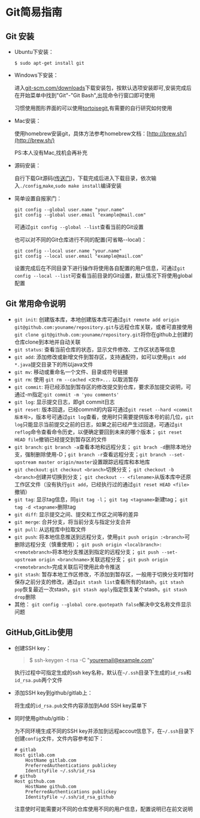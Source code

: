 # Git简易指南

## Git 安装

* Ubuntu下安装：

      $ sudo apt-get install git

* Windows下安装：

    进入[git-scm.com/downloads](git-scm.com/downloads)下载安装包，按默认选项安装即可,安装完成后在开始菜单中找到"Git"-"Git Bash",出现命令行窗口即可使用

    习惯使用图形界面的可以使用[tortoisegit](https://tortoisegit.org/),有需要的自行研究如何使用

* Mac安装：

    使用homebrew安装git，具体方法参考homebrew文档：[http://brew.sh/](http://brew.sh/)

    PS:本人没有Mac,找机会再补充

* 源码安装：

    自行下载Git源码([传送门](https://github.com/git/git))，下载完成后进入下载目录，依次输入`./config`,`make`,`sudo make install`编译安装

* 简单设置自报家门：

      git config --global user.name "your.name"
      git config --global user.email "example@mail.com"

    可通过`git config --global --list`查看当前的Git设置

    也可以对不同的Git仓库进行不同的配置(可省略--local)：

      git config --local user.name "your.name"
      git config --local user.email "example@mail.com"
    设置完成后在不同目录下进行操作将使用各自配置的用户信息，可通过`git config --local --list`可查看当前目录的Git设置，默认情况下将使用global配置

## Git 常用命令说明

* `git init`: 创建版本库，本地创建版本库可通过`git remote add origin git@github.com:youname/repository.git`与远程仓库关联，或者可直接使用`git clone git@github.com:youname/repository.git`将你在github上创建的仓库clone到本地并自动关联
* `git status`: 查看当前仓库的状态，显示文件修改、工作区状态等信息
* `git add`: 添加修改或新增文件到暂存区，支持通配符，如可以使用`git add *.java`提交目录下的所以java文件
* `git mv`: 移动或重命名一个文件、目录或符号链接
* `git rm`:  使用 `git rm --cached <文件>...` 以取消暂存
* `git commit`: 将已经添加到暂存区的修改提交到仓库，要求添加提交说明，可通过-m指定:`git commit -m 'you comments'`
* `git log`: 显示提交日志，即git commit日志
* `git reset`: 版本回退，已经commit的内容可通过`git reset --hard <commit版本号>`，版本号可通过`git log`查看，使用时只需要提供版本号的前几位，`git log`只能显示当前提交之前的日志，如果之前已经产生过回退，可通过`git reflog`命令查看命令历史，以便确定要回到未来的哪个版本； `git reset HEAD file`撤销已经提交到暂存区的文件
* `git branch`: `git branch -a`查看本地和远程分支； `git brach -d`删除本地分支，强制删除使用-D；`git branch -r`查看远程分支；`git branch --set-upstream master origin/master`设置跟踪远程库和本地库
* `git checkout`: `git checkout <branch>`切换分支； `git checkout -b <branch>`创建并切换到分支； `git checkout -- <filename>`从版本库中还原工作区文件（没有执行`git add`，已经执行过的通过`git reset HEAD <file>`撤销）
* `git tag`: 显示tag信息，同`git tag -l`； `git tag <tagname>`新建tag； `git tag -d <tagname>`删除tag
* `git diff`: 显示提交之间、提交和工作区之间等的差异
* `git merge`: 合并分支，将当前分支与指定分支合并
* `git pull`: 从远程库中拉取文件
* `git push`: 将本地信息推送到远程分支，使用`git push origin :<branch>`可删除远程分支（慎重使用）； `git push origin <localbranch>:<remotebranch>`将本地分支推送到指定的远程分支； `git push --set-upstream origin <branchname>`关联远程分支； `git push origin <remotebranch>`完成关联后可使用此命令推送
* `git stash`: 暂存本地工作区修改，不添加到暂存区，一般用于切换分支时暂时保存之前分支的修改，通过`git stash list`查看所有的stash，`git stash pop`恢复最近一次stash，`git stash apply`指定恢复某个stash，`git stash drop`删除
* 其他： `git config --global core.quotepath false`解决中文名称文件显示问题

## GitHub,GitLib使用

* 创建SSH key：

    >  $ ssh-keygen -t rsa -C "youremail@example.com"

    执行过程中可指定生成的ssh key名称，默认在`~/.ssh`目录下生成的`id_rsa`和`id_rsa.pub`两个文件

* 添加SSH key到github/gitlab上：

    将生成的`id_rsa.pub`文件内容添加到Add SSH key菜单下

* 同时使用github/gitlib：

    为不同环境生成不同的SSH key并添加到远程accout信息下，在`~/.ssh`目录下创建`config`文件，文件内容参考如下：

    ``` shell
    # gitlab
    Host gitlab.com
        HostName gitlab.com
        PreferredAuthentications publickey
        IdentityFile ~/.ssh/id_rsa
    # github
    Host github.com
        HostName github.com
        PreferredAuthentications publickey
        IdentityFile ~/.ssh/id_rsa_github
    ```
    注意使时可能需要对不同的仓库使用不同的用户信息，配置说明已在前文说明
